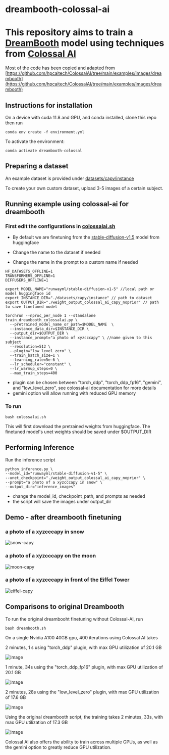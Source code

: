 # dreambooth-colossal-ai

# This repository aims to train a [DreamBooth](https://arxiv.org/abs/2208.12242) model using techniques from [Colossal AI](https://github.com/hpcaitech/ColossalAI/tree/main)

Most of the code has been copied and adapted from [https://github.com/hpcaitech/ColossalAI/tree/main/examples/images/dreambooth](https://github.com/hpcaitech/ColossalAI/tree/main/examples/images/dreambooth)


## Instructions for installation 

On a device with cuda 11.8 and GPU, and conda installed, clone this repo then run

```
conda env create -f environment.yml
```

To activate the environment:

```
conda activate dreambooth-colossal
```

## Preparing a dataset

An example dataset is provided under [datasets/capy/instance](datasets/capy/instance)

To create your own custom dataset, upload 3-5 images of a certain subject.

## Running example using colossal-ai for dreambooth

### First edit the configurations in [colossalai.sh](colossalai.sh)

- By default we are finetuning from the [stable-diffusion-v1.5](https://huggingface.co/runwayml/stable-diffusion-v1-5) model from huggingface
- Change the name to the dataset if needed

- Change the name in the prompt to a custom name if needed

```
HF_DATASETS_OFFLINE=1
TRANSFORMERS_OFFLINE=1
DIFFUSERS_OFFLINE=1

export MODEL_NAME="runwayml/stable-diffusion-v1-5" //local path or model huggingface id
export INSTANCE_DIR="./datasets/capy/instance" // path to dataset
export OUTPUT_DIR="./weight_output_colossal_ai_capy_noprior" // path to save finetuned model

torchrun --nproc_per_node 1 --standalone train_dreambooth_colossalai.py \
  --pretrained_model_name_or_path=$MODEL_NAME  \
  --instance_data_dir=$INSTANCE_DIR \
  --output_dir=$OUTPUT_DIR \
  --instance_prompt="a photo of xyzcccapy" \ //name given to this subject
  --resolution=512 \
  --plugin="low_level_zero" \
  --train_batch_size=1 \
  --learning_rate=5e-6 \
  --lr_scheduler="constant" \
  --lr_warmup_steps=0 \
  --max_train_steps=400
```

- plugin can be chosen between "torch_ddp", "torch_ddp_fp16", "gemini", and "low_level_zero", see colossal-ai documentation for more details
- gemini option will allow running with reduced GPU memory

### To run

```
bash colossalai.sh
```

This will first download the pretrained weights from huggingface. The finetuned model's unet weights should be saved under $OUTPUT_DIR

## Performing Inference

Run the inference script
```
python inference.py \
--model_id="runwayml/stable-diffusion-v1-5" \
--unet_checkpoint="./weight_output_colossal_ai_capy_noprior" \
--prompt="a photo of a xyzcccapy in snow" \
--output_dir="inference_images" 
```
- change the model_id, checkpoint_path, and prompts as needed
- the script will save the images under output_dir

## Demo - after dreambooth finetuning

### a photo of a xyzcccapy in snow
![snow-capy](example_images/snow_capy.png)

### a photo of a xyzcccapy on the moon
![moon-capy](example_images/moon_capy.png)

### a photo of a xyzcccapy in front of the Eiffel Tower
![eiffel-capy](example_images/eiffel_capy.png)

## Comparisons to original Dreambooth

To run the original dreambooht finetuning without Colossal-AI, run
```
bash dreambooth.sh
```

On a single Nvidia A100 40GB gpu, 400 iterations using Colossal AI takes

2 minutes, 1 s using "torch_ddp" plugin, with max GPU utilization of 20.1 GB

![image](https://github.com/davidw0311/dreambooth-colossal-ai/assets/43504578/14848250-3c4d-4dd0-8b26-dc05c8a2cb04)

1 minute, 34s using the "torch_ddp_fp16" plugin, with max GPU utilization of 20.1 GB 

![image](https://github.com/davidw0311/dreambooth-colossal-ai/assets/43504578/927cbd70-3fec-466f-a605-278e9e5b8c7d)

2 minutes, 28s using the "low_level_zero" plugin, with max GPU utilization of 17.6 GB

![image](https://github.com/davidw0311/dreambooth-colossal-ai/assets/43504578/91540efa-0912-49a3-8cd5-b43e40c816e1)


Using the original dreambooth script, the training takes 2 minutes, 33s, with max GPU utilization of 17.3 GB

![image](https://github.com/davidw0311/dreambooth-colossal-ai/assets/43504578/cb50dc68-3ac2-4e98-8143-0ee8e25d3fd4)

Colossal AI also offers the ability to train across multiple GPUs, as well as the gemini option to greatly reduce GPU utilization.


